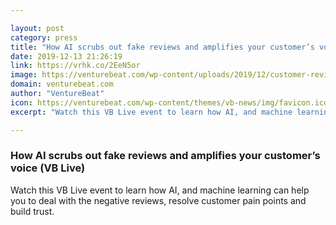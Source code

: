 ```yaml
---

layout: post
category: press
title: "How AI scrubs out fake reviews and amplifies your customer’s voice (VB Live)"
date: 2019-12-13 21:26:19
link: https://vrhk.co/2EeN5or
image: https://venturebeat.com/wp-content/uploads/2019/12/customer-review.GettyImages-1138538058.jpg?w=1200&strip=all
domain: venturebeat.com
author: "VentureBeat"
icon: https://venturebeat.com/wp-content/themes/vb-news/img/favicon.ico
excerpt: "Watch this VB Live event to learn how AI, and machine learning can help you to deal with the negative reviews, resolve customer pain points and build trust. "

---
```


### How AI scrubs out fake reviews and amplifies your customer’s voice (VB Live)

Watch this VB Live event to learn how AI, and machine learning can help you to deal with the negative reviews, resolve customer pain points and build trust. 